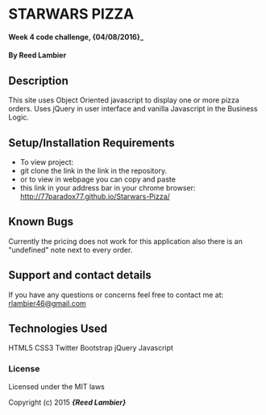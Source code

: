 # STARWARS PIZZA

#### Week 4 code challenge, {04/08/2016}_

#### By Reed Lambier

## Description

This site uses Object Oriented javascript to display one or more pizza orders. Uses jQuery in user interface and vanilla Javascript in the Business Logic.

## Setup/Installation Requirements

* To view project:
* git clone the link in the link in the repository.
* or to view in webpage you can copy and paste
* this link in your address bar in your chrome browser: http://77paradox77.github.io/Starwars-Pizza/


## Known Bugs

Currently the pricing does not work for this application also there is an "undefined" note next to every order.

## Support and contact details

If you have any questions or concerns feel free to contact me at: rlambier46@gmail.com

## Technologies Used

HTML5
CSS3
Twitter Bootstrap
jQuery
Javascript

### License

Licensed under the MIT laws

Copyright (c) 2015 **_{Reed Lambier}_**
